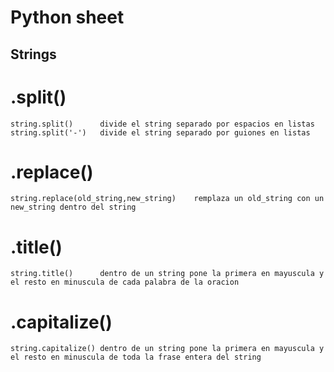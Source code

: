 # Python sheet

## Strings
# .split()
    string.split()      divide el string separado por espacios en listas
    string.split('-')   divide el string separado por guiones en listas

# .replace()
    string.replace(old_string,new_string)    remplaza un old_string con un new_string dentro del string

# .title()
    string.title()      dentro de un string pone la primera en mayuscula y el resto en minuscula de cada palabra de la oracion

# .capitalize()
    string.capitalize() dentro de un string pone la primera en mayuscula y el resto en minuscula de toda la frase entera del string



